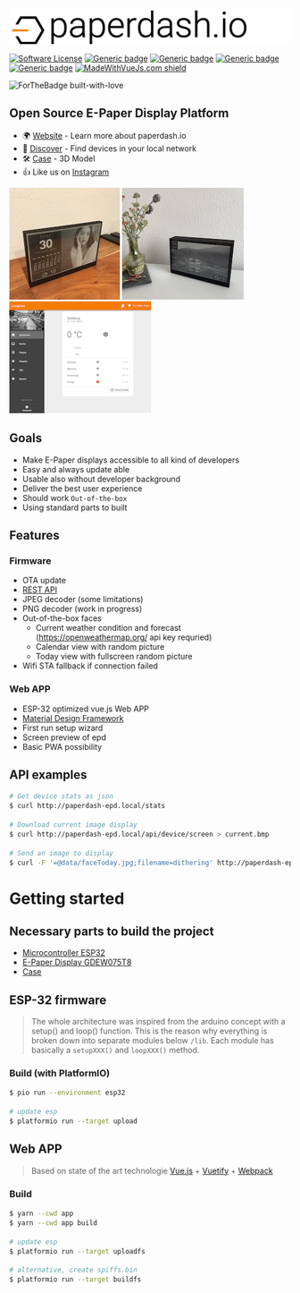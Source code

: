 ![paperdash.io](./doc/logo-readme.svg)

[![Software License](https://img.shields.io/badge/license-MIT-brightgreen.svg)]()
[![Generic badge](https://img.shields.io/badge/REST_API-1.0-<COLOR>.svg?logo=swagger)](https://app.swaggerhub.com/apis-docs/paperdash.io/paperdash-epd/0.1)
[![Generic badge](https://img.shields.io/badge/Firmware-1.0-orange.svg?logo=arduino)]()
[![Generic badge](https://img.shields.io/badge/APP-1.0-orange.svg?logo=vuetify)]()
[![Generic badge](https://img.shields.io/badge/3D_Housing-1.0-orange.svg?logo=makerbot)](https://www.thingiverse.com/thing:4724292)
[![MadeWithVueJs.com shield](https://madewithvuejs.com/storage/repo-shields/3009-shield.svg)](https://madewithvuejs.com/p/paperdash/shield-link)

![ForTheBadge built-with-love](http://ForTheBadge.com/images/badges/built-with-love.svg)


## Open Source E-Paper Display Platform

* 🌍 [Website](https://paperdash.io/) - Learn more about paperdash.io
* 📡 [Discover](http://local.paperdash.io/) - Find devices in your local network
* 🛠 [Case](https://www.thingiverse.com/thing:4724292) - 3D Model
* 👍 Like us on [Instagram](https://instagram.com/paperdash.io)

![Face Calendar](./doc/calendar.jpg)
![Face Picture](./doc/livingroom.jpeg)
![APP](./doc/app.png)


## Goals
* Make E-Paper displays accessible to all kind of developers
* Easy and always update able
* Usable also without developer background
* Deliver the best user experience
* Should work `Out-of-the-box`
* Using standard parts to built

## Features

### Firmware
* OTA update
* [REST API](https://app.swaggerhub.com/apis-docs/paperdash.io/paperdash-epd/0.1)
* JPEG decoder (some limitations)
* PNG decoder (work in progress)
* Out-of-the-box faces
  * Current weather condition and forecast (https://openweathermap.org/ api key requried)
  * Calendar view with random picture
  * Today view with fullscreen random picture
* Wifi STA fallback if connection failed

### Web APP
* ESP-32 optimized vue.js Web APP
* [Material Design Framework](https://vuetifyjs.com/)
* First run setup wizard
* Screen preview of epd
* Basic PWA possibility


## API examples

```bash
# Get device stats as json
$ curl http://paperdash-epd.local/stats

# Download current image display
$ curl http://paperdash-epd.local/api/device/screen > current.bmp

# Send an image to display
$ curl -F '=@data/faceToday.jpg;filename=dithering' http://paperdash-epd.local/api/device/screen
```

# Getting started

## Necessary parts to build the project

* [Microcontroller ESP32](https://www.espressif.com/sites/default/files/documentation/esp32_datasheet_en.pdf)
* [E-Paper Display GDEW075T8](https://www.waveshare.com/wiki/7.5inch_e-Paper_HAT)
* [Case](https://www.thingiverse.com/thing:4724292)

## ESP-32 firmware

> The whole architecture was inspired from the arduino concept with a setup() and loop() function.
> This is the reason why everything is broken down into separate modules below `/lib`. Each module has basically a `setupXXX()` and `loopXXX()` method.

### Build (with PlatformIO)
```bash
$ pio run --environment esp32

# update esp
$ platformio run --target upload
```

## Web APP

> Based on state of the art technologie [Vue.js](https://vuejs.org/) + [Vuetify](https://vuetifyjs.com/) + [Webpack](https://webpack.js.org/)

### Build
```bash
$ yarn --cwd app
$ yarn --cwd app build

# update esp
$ platformio run --target uploadfs

# alternative, create spiffs.bin
$ platformio run --target buildfs
```
